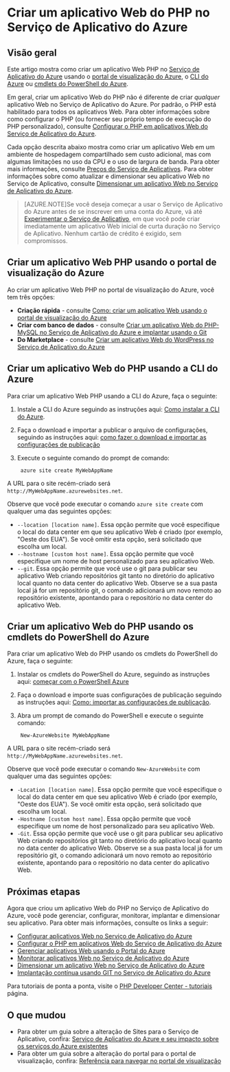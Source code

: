 <properties
	pageTitle="Criar um aplicativo Web do PHP no Serviço de Aplicativo do Azure"
	description="Saiba como criar um aplicativo Web do PHP no Serviço de Aplicativo do Azure"
	documentationCenter="php"
	services="app-service\web"
	editor="mollybos"
	manager="wpickett"
	authors="tfitzmac"/>

<tags
	ms.service="app-service-web"
	ms.workload="web"
	ms.tgt_pltfrm="na"
	ms.devlang="PHP"
	ms.topic="hero-article"
	ms.date="04/29/2015"
	ms.author="tomfitz"/>

# Criar um aplicativo Web do PHP no Serviço de Aplicativo do Azure

## Visão geral
Este artigo mostra como criar um aplicativo Web PHP no [Serviço de Aplicativo do Azure] usando o [portal de visualização do Azure](https://portal.azure.com), o [CLI do Azure][Azure CLI] ou [cmdlets do PowerShell do Azure][powershell-cmdlets].

Em geral, criar um aplicativo Web do PHP não é diferente de criar *qualquer* aplicativo Web no Serviço de Aplicativo do Azure. Por padrão, o PHP está habilitado para todos os aplicativos Web. Para obter informações sobre como configurar o PHP (ou fornecer seu próprio tempo de execução do PHP personalizado), consulte [Configurar o PHP em aplicativos Web do Serviço de Aplicativo do Azure].

Cada opção descrita abaixo mostra como criar um aplicativo Web em um ambiente de hospedagem compartilhado sem custo adicional, mas com algumas limitações no uso da CPU e o uso de largura de banda. Para obter mais informações, consulte [Preços do Serviço de Aplicativos]. Para obter informações sobre como atualizar e dimensionar seu aplicativo Web no Serviço de Aplicativo, consulte [Dimensionar um aplicativo Web no Serviço de Aplicativo do Azure].

>[AZURE.NOTE]Se você deseja começar a usar o Serviço de Aplicativo do Azure antes de se inscrever em uma conta do Azure, vá até [Experimentar o Serviço de Aplicativo](http://go.microsoft.com/fwlink/?LinkId=523751), em que você pode criar imediatamente um aplicativo Web inicial de curta duração no Serviço de Aplicativo. Nenhum cartão de crédito é exigido, sem compromissos.

## Criar um aplicativo Web PHP usando o portal de visualização do Azure

Ao criar um aplicativo Web PHP no portal de visualização do Azure, você tem três opções:

- **Criação rápida** - consulte [Como: criar um aplicativo Web usando o portal de visualização do Azure](../web-sites-create-deploy.md#createawebsiteportal)
- **Criar com banco de dados** - consulte [Criar um aplicativo Web do PHP-MySQL no Serviço de Aplicativo do Azure e implantar usando o Git]
- **Do Marketplace** - consulte [Criar um aplicativo Web do WordPress no Serviço de Aplicativo do Azure]

## Criar um aplicativo Web do PHP usando a CLI do Azure

Para criar um aplicativo Web PHP usando a CLI do Azure, faça o seguinte:

1. Instale a CLI do Azure seguindo as instruções aqui: [Como instalar a CLI do Azure](../xplat-cli.md#install).

1. Faça o download e importar a publicar o arquivo de configurações, seguindo as instruções aqui: [como fazer o download e importar as configurações de publicação](../xplat-cli.md#configure)

1. Execute o seguinte comando do prompt de comando:

		azure site create MyWebAppName

A URL para o site recém-criado será `http://MyWebAppName.azurewebsites.net`.

Observe que você pode executar o comando `azure site create` com qualquer uma das seguintes opções:

* `--location [location name]`. Essa opção permite que você especifique o local do data center em que seu aplicativo Web é criado (por exemplo, "Oeste dos EUA"). Se você omitir esta opção, será solicitado que escolha um local.
* `--hostname [custom host name]`. Essa opção permite que você especifique um nome de host personalizado para seu aplicativo Web.
* `--git`. Essa opção permite que você use o git para publicar seu aplicativo Web criando repositórios git tanto no diretório do aplicativo local quanto no data center do aplicativo Web. Observe se a sua pasta local já for um repositório git, o comando adicionará um novo remoto ao repositório existente, apontando para o repositório no data center do aplicativo Web.

## Criar um aplicativo Web do PHP usando os cmdlets do PowerShell do Azure

Para criar um aplicativo Web do PHP usando os cmdlets do PowerShell do Azure, faça o seguinte:

1. Instalar os cmdlets do PowerShell do Azure, seguindo as instruções aqui: [começar com o PowerShell Azure](/develop/php/how-to-guides/powershell-cmdlets/#GetStarted)

1. Faça o download e importe suas configurações de publicação seguindo as instruções aqui: [Como: importar as configurações de publicação](/develop/php/how-to-guides/powershell-cmdlets/#ImportPubSettings).

1. Abra um prompt de comando do PowerShell e execute o seguinte comando:

		New-AzureWebsite MyWebAppName

A URL para o site recém-criado será `http://MyWebAppName.azurewebsites.net`.

Observe que você pode executar o comando `New-AzureWebsite` com qualquer uma das seguintes opções:

* `-Location [location name]`. Essa opção permite que você especifique o local do data center em que seu aplicativo Web é criado (por exemplo, "Oeste dos EUA"). Se você omitir esta opção, será solicitado que escolha um local.
* `-Hostname [custom host name]`. Essa opção permite que você especifique um nome de host personalizado para seu aplicativo Web.
* `-Git`. Essa opção permite que você use o git para publicar seu aplicativo Web criando repositórios git tanto no diretório do aplicativo local quanto no data center do aplicativo Web. Observe se a sua pasta local já for um repositório git, o comando adicionará um novo remoto ao repositório existente, apontando para o repositório no data center do aplicativo Web.

## Próximas etapas

Agora que criou um aplicativo Web do PHP no Serviço de Aplicativo do Azure, você pode gerenciar, configurar, monitorar, implantar e dimensionar seu aplicativo. Para obter mais informações, consulte os links a seguir:

* [Configurar aplicativos Web no Serviço de Aplicativo do Azure](web-sites-configure.md)
* [Configurar o PHP em aplicativos Web do Serviço de Aplicativo do Azure]
* [Gerenciar aplicativos Web usando o Portal do Azure](web-sites-manage.md)
* [Monitorar aplicativos Web no Serviço de Aplicativo do Azure](web-sites-monitor.md)
* [Dimensionar um aplicativo Web no Serviço de Aplicativo do Azure]
* [Implantação contínua usando GIT no Serviço de Aplicativo do Azure](web-sites-publish-source-control.md)

Para tutoriais de ponta a ponta, visite o [PHP Developer Center - tutoriais](/develop/php/tutorials/) página.

## O que mudou
* Para obter um guia sobre a alteração de Sites para o Serviço de Aplicativo, confira: [Serviço de Aplicativo do Azure e seu impacto sobre os serviços do Azure existentes](http://go.microsoft.com/fwlink/?LinkId=529714)
* Para obter um guia sobre a alteração do portal para o portal de visualização, confira: [Referência para navegar no portal de visualização](http://go.microsoft.com/fwlink/?LinkId=529715)

[Serviço de Aplicativo do Azure]: http://go.microsoft.com/fwlink/?LinkId=529714
[Azure Portal]: http://go.microsoft.com/fwlink/?LinkId=529715
[Azure CLI]: ../xplat-cli.md
[powershell-cmdlets]: ../powershell-install-configure.md
[Configurar o PHP em aplicativos Web do Serviço de Aplicativo do Azure]: web-sites-php-configure.md
[Criar um aplicativo Web do PHP-MySQL no Serviço de Aplicativo do Azure e implantar usando o Git]: web-sites-php-mysql-deploy-use-git.md
[Criar um aplicativo Web do WordPress no Serviço de Aplicativo do Azure]: web-sites-php-web-site-gallery.md
[Preços do Serviço de Aplicativos]: /pricing/details/app-service/
[Dimensionar um aplicativo Web no Serviço de Aplicativo do Azure]: web-sites-scale.md
 

<!---HONumber=July15_HO3-->